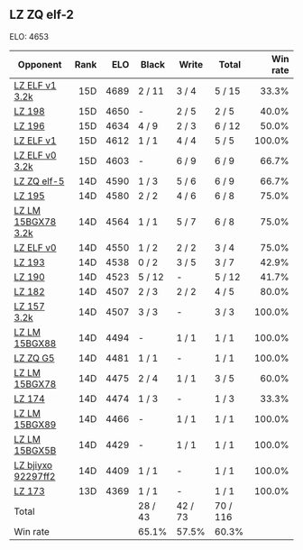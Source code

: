 ## LZ ZQ elf-2 ##

ELO: 4653

Opponent | Rank | ELO | Black | Write | Total | Win rate
---------|-----:|----:|-------|-------|-------|-------:
[LZ ELF v1 3.2k](LZ%20ELF%20v1%203.2k.md) | 15D | 4689 | 2 / 11 | 3 / 4 | 5 / 15 | 33.3%
[LZ 198](LZ%20198.md) | 15D | 4650 | - | 2 / 5 | 2 / 5 | 40.0%
[LZ 196](LZ%20196.md) | 15D | 4634 | 4 / 9 | 2 / 3 | 6 / 12 | 50.0%
[LZ ELF v1](LZ%20ELF%20v1.md) | 15D | 4612 | 1 / 1 | 4 / 4 | 5 / 5 | 100.0%
[LZ ELF v0 3.2k](LZ%20ELF%20v0%203.2k.md) | 15D | 4603 | - | 6 / 9 | 6 / 9 | 66.7%
[LZ ZQ elf-5](LZ%20ZQ%20elf-5.md) | 14D | 4590 | 1 / 3 | 5 / 6 | 6 / 9 | 66.7%
[LZ 195](LZ%20195.md) | 14D | 4580 | 2 / 2 | 4 / 6 | 6 / 8 | 75.0%
[LZ LM 15BGX78 3.2k](LZ%20LM%2015BGX78%203.2k.md) | 14D | 4564 | 1 / 1 | 5 / 7 | 6 / 8 | 75.0%
[LZ ELF v0](LZ%20ELF%20v0.md) | 14D | 4550 | 1 / 2 | 2 / 2 | 3 / 4 | 75.0%
[LZ 193](LZ%20193.md) | 14D | 4538 | 0 / 2 | 3 / 5 | 3 / 7 | 42.9%
[LZ 190](LZ%20190.md) | 14D | 4523 | 5 / 12 | - | 5 / 12 | 41.7%
[LZ 182](LZ%20182.md) | 14D | 4507 | 2 / 3 | 2 / 2 | 4 / 5 | 80.0%
[LZ 157 3.2k](LZ%20157%203.2k.md) | 14D | 4507 | 3 / 3 | - | 3 / 3 | 100.0%
[LZ LM 15BGX88](LZ%20LM%2015BGX88.md) | 14D | 4494 | - | 1 / 1 | 1 / 1 | 100.0%
[LZ ZQ G5](LZ%20ZQ%20G5.md) | 14D | 4481 | 1 / 1 | - | 1 / 1 | 100.0%
[LZ LM 15BGX78](LZ%20LM%2015BGX78.md) | 14D | 4475 | 2 / 4 | 1 / 1 | 3 / 5 | 60.0%
[LZ 174](LZ%20174.md) | 14D | 4474 | 1 / 3 | - | 1 / 3 | 33.3%
[LZ LM 15BGX89](LZ%20LM%2015BGX89.md) | 14D | 4466 | - | 1 / 1 | 1 / 1 | 100.0%
[LZ LM 15BGX5B](LZ%20LM%2015BGX5B.md) | 14D | 4429 | - | 1 / 1 | 1 / 1 | 100.0%
[LZ bjiyxo 92297ff2](LZ%20bjiyxo%2092297ff2.md) | 14D | 4409 | 1 / 1 | - | 1 / 1 | 100.0%
[LZ 173](LZ%20173.md) | 13D | 4369 | 1 / 1 | - | 1 / 1 | 100.0%
Total | | | 28 / 43 | 42 / 73 | 70 / 116 | 
Win rate| | | 65.1% | 57.5% | 60.3% | 
